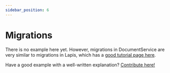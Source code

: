 ```yaml
---
sidebar_position: 6
---
```


# Migrations

There is no example here yet. However, migrations in DocumentService are very
similar to migrations in Lapis, which has a [good tutorial page here](https://nezuo.github.io/lapis/docs/Migrations).

Have a good example with a well-written explanation? [Contribute here!](https://github.com/anthony0br/DocumentService/pulls)